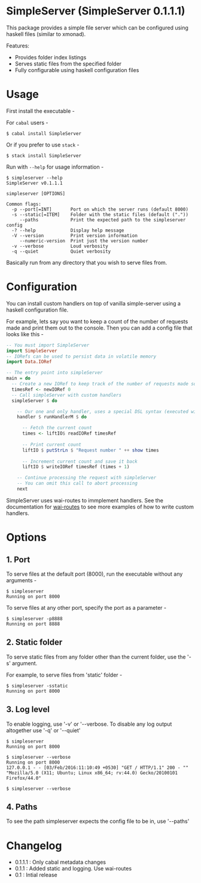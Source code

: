 SimpleServer (SimpleServer 0.1.1.1)
===================================

This package provides a simple file server which can be configured using haskell files (similar to xmonad).

Features:
  - Provides folder index listings
  - Serves static files from the specified folder
  - Fully configurable using haskell configuration files

Usage
======

First install the executable -

For `cabal` users -

    $ cabal install SimpleServer

Or if you prefer to use `stack` -

    $ stack install SimpleServer

Run with `--help` for usage information -

    $ simpleserver --help
    SimpleServer v0.1.1.1

    simpleserver [OPTIONS]

    Common flags:
      -p --port[=INT]       Port on which the server runs (default 8000)
      -s --static[=ITEM]    Folder with the static files (default ("."))
         --paths            Print the expected path to the simpleserver config
      -? --help             Display help message
      -V --version          Print version information
         --numeric-version  Print just the version number
      -v --verbose          Loud verbosity
      -q --quiet            Quiet verbosity


Basically run from any directory that you wish to serve files from.

Configuration
=============

You can install custom handlers on top of vanilla simple-server using a haskell configuration file.

For example, lets say you want to keep a count of the number of requests made and print them out to the console. Then you can add a config file that looks like this -

```haskell
-- You must import SimpleServer
import SimpleServer
-- IORefs can be used to persist data in volatile memory
import Data.IORef

-- The entry point into simpleServer
main = do
  -- Create a new IORef to keep track of the number of requests made so far
  timesRef <- newIORef 0
  -- Call simpleServer with custom handlers
  simpleServer $ do

    -- Our one and only handler, uses a special DSL syntax (executed with `runHandlerM`)
    handler $ runHandlerM $ do

      -- Fetch the current count
      times <- liftIO$ readIORef timesRef
      
      -- Print current count
      liftIO $ putStrLn $ "Request number " ++ show times
      
      -- Increment current count and save it back
      liftIO $ writeIORef timesRef (times + 1)

    -- Continue processing the request with simpleServer
    -- You can omit this call to abort processing
    next
```

SimpleServer uses wai-routes to immplement handlers. See the documentation for [wai-routes](https://github.com/ajnsit/wai-routes) to see more examples of how to write custom handlers.


Options
=======

## 1. Port

To serve files at the default port (8000), run the executable without any arguments -

    $ simpleserver
    Running on port 8000

To serve files at any other port, specify the port as a parameter -

    $ simpleserver -p8888
    Running on port 8888

## 2. Static folder

To serve static files from any folder other than the current folder, use the '-s' argument.

For example, to serve files from 'static' folder -

    $ simpleserver -sstatic
    Running on port 8000

## 3. Log level

To enable logging, use '-v' or '--verbose. To disable any log output altogether use '-q' or '--quiet'


    $ simpleserver
    Running on port 8000

    $ simpleserver --verbose
    Running on port 8000
    127.0.0.1 - - [03/Feb/2016:11:10:49 +0530] "GET / HTTP/1.1" 200 - "" "Mozilla/5.0 (X11; Ubuntu; Linux x86_64; rv:44.0) Gecko/20100101 Firefox/44.0"

    $ simpleserver --verbose
    

## 4. Paths

To see the path simpleserver expects the config file to be in, use '--paths'



Changelog
=========

* 0.1.1.1 : Only cabal metadata changes
* 0.1.1   : Added static and logging. Use wai-routes
* 0.1     : Intial release
